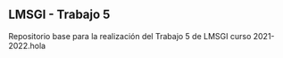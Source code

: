 ## LMSGI - Trabajo 5
 
Repositorio base para la realización del Trabajo 5 de LMSGI curso 2021-2022.hola